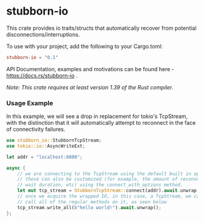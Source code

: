 stubborn-io
===========

This crate provides io traits/structs that automatically recover from potential disconnections/interruptions.

To use with your project, add the following to your Cargo.toml:

```toml
stubborn-io = "0.1"
```

API Documentation, examples and motivations can be found here -
https://docs.rs/stubborn-io .

*Note: This crate requires at least version 1.39 of the Rust compiler.*


### Usage Example

In this example, we will see a drop in replacement for tokio's TcpStream, with the
distinction that it will automatically attempt to reconnect in the face of connectivity failures.

```rust
use stubborn_io::StubbornTcpStream;
use tokio::io::AsyncWriteExt;

let addr = "localhost:8080";

async {
    // we are connecting to the TcpStream using the default built in options.
    // these can also be customized (for example, the amount of reconnect attempts,
    // wait duration, etc) using the connect_with_options method.
    let mut tcp_stream = StubbornTcpStream::connect(addr).await.unwrap();
    // once we acquire the wrapped IO, in this case, a TcpStream, we can
    // call all of the regular methods on it, as seen below
    tcp_stream.write_all(b"hello world!").await.unwrap();
};
```

